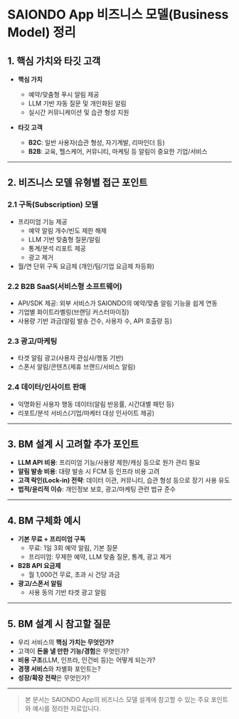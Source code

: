 # SAIONDO App 비즈니스 모델(Business Model) 정리

## 1. 핵심 가치와 타깃 고객

- **핵심 가치**
  - 예약/맞춤형 푸시 알림 제공
  - LLM 기반 자동 질문 및 개인화된 알림
  - 실시간 커뮤니케이션 및 습관 형성 지원

- **타깃 고객**
  - **B2C**: 일반 사용자(습관 형성, 자기계발, 리마인더 등)
  - **B2B**: 교육, 헬스케어, 커뮤니티, 마케팅 등 알림이 중요한 기업/서비스

---

## 2. 비즈니스 모델 유형별 접근 포인트

### 2.1 구독(Subscription) 모델

- 프리미엄 기능 제공
  - 예약 알림 개수/빈도 제한 해제
  - LLM 기반 맞춤형 질문/알림
  - 통계/분석 리포트 제공
  - 광고 제거
- 월/연 단위 구독 요금제 (개인/팀/기업 요금제 차등화)

### 2.2 B2B SaaS(서비스형 소프트웨어)

- API/SDK 제공: 외부 서비스가 SAIONDO의 예약/맞춤 알림 기능을 쉽게 연동
- 기업별 화이트라벨링(브랜딩 커스터마이징)
- 사용량 기반 과금(알림 발송 건수, 사용자 수, API 호출량 등)

### 2.3 광고/마케팅

- 타겟 알림 광고(사용자 관심사/행동 기반)
- 스폰서 알림/콘텐츠(제휴 브랜드/서비스 알림)

### 2.4 데이터/인사이트 판매

- 익명화된 사용자 행동 데이터(알림 반응률, 시간대별 패턴 등)
- 리포트/분석 서비스(기업/마케터 대상 인사이트 제공)

---

## 3. BM 설계 시 고려할 추가 포인트

- **LLM API 비용**: 프리미엄 기능/사용량 제한/캐싱 등으로 원가 관리 필요
- **알림 발송 비용**: 대량 발송 시 FCM 등 인프라 비용 고려
- **고객 락인(Lock-in) 전략**: 데이터 이관, 커뮤니티, 습관 형성 등으로 장기 사용 유도
- **법적/윤리적 이슈**: 개인정보 보호, 광고/마케팅 관련 법규 준수

---

## 4. BM 구체화 예시

- **기본 무료 + 프리미엄 구독**
  - 무료: 1일 3회 예약 알림, 기본 질문
  - 프리미엄: 무제한 예약, LLM 맞춤 질문, 통계, 광고 제거
- **B2B API 요금제**
  - 월 1,000건 무료, 초과 시 건당 과금
- **광고/스폰서 알림**
  - 사용 동의 기반 타겟 광고 알림

---

## 5. BM 설계 시 참고할 질문

- 우리 서비스의 **핵심 가치는 무엇인가?**
- 고객이 **돈을 낼 만한 기능/경험**은 무엇인가?
- **비용 구조**(LLM, 인프라, 인건비 등)는 어떻게 되는가?
- **경쟁 서비스**와 차별화 포인트는?
- **성장/확장 전략**은 무엇인가?

---

> 본 문서는 SAIONDO App의 비즈니스 모델 설계에 참고할 수 있는 주요 포인트와 예시를 정리한 자료입니다.
